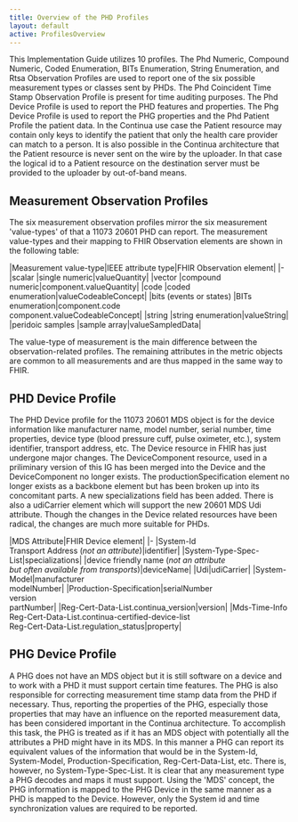 ```yaml
---
title: Overview of the PHD Profiles
layout: default
active: ProfilesOverview
---
```


This Implementation Guide utilizes 10 profiles. The Phd Numeric, Compound Numeric, Coded Enumeration, BITs Enumeration, String Enumeration, and Rtsa Observation Profiles are used to report one of the six possible measurement types or classes sent by PHDs. The Phd Coincident Time Stamp Observation Profile is present for time auditing purposes. The Phd Device Profile is used to report the PHD features and properties. The Phg Device Profile is used to report the PHG properties and the Phd Patient Profile the patient data. In the Continua use case the Patient resource may contain only keys to identify the patient that only the health care provider can match to a person. It is also possible in the Continua architecture that the Patient resource is never sent on the wire by the uploader. In that case the logical id to a Patient resource on the destination server must be provided to the uploader by out-of-band means.

## Measurement Observation Profiles
The six measurement observation profiles mirror the six measurement 'value-types' of that a 11073 20601 PHD can report. The measurement value-types and their mapping to FHIR Observation elements are shown in the following table:

|Measurement value-type|IEEE attribute type|FHIR Observation element|
|-
|scalar |single numeric|valueQuantity|
|vector |compound numeric|component.valueQuantity|
|code |coded enumeration|valueCodeableConcept|
|bits (events or states) |BITs enumeration|component.code<br/>component.valueCodeableConcept|
|string |string enumeration|valueString|
|peridoic samples |sample array|valueSampledData|

The value-type of measurement is the main difference between the observation-related profiles. The remaining attributes in the metric objects are common to all measurements and are thus mapped in the same way to FHIR.

## PHD Device Profile
The PHD Device profile for the 11073 20601 MDS object is for the device information like manufacturer name, model number, serial number, time properties, device type (blood pressure cuff, pulse oximeter, etc.), system identifier, transport address, etc. The Device resource in FHIR has just undergone major changes. The DeviceComponent resource, used in a priliminary version of this IG has been merged into the Device and the DeviceComponent no longer exists. The productionSpecification element no longer exists as a backbone element but has been broken up into its concomitant parts. A new specializations field has been added. There is also a udiCarrier element which will support the new 20601 MDS Udi attribute. Though the changes in the Device related resources have been radical, the changes are much more suitable for PHDs.

|MDS Attribute|FHIR Device element|
|-
|System-Id<br/>Transport Address (*not an attribute*)|identifier|
|System-Type-Spec-List|specializations|
|device friendly name (*not an attribute <br>but often available from transports*)|deviceName|
|Udi|udiCarrier|
|System-Model|manufacturer<br>modelNumber|
|Production-Specification|serialNumber<br>version<br>partNumber|
|Reg-Cert-Data-List.continua_version|version|
|Mds-Time-Info<br/>Reg-Cert-Data-List.continua-certified-device-list<br/>Reg-Cert-Data-List.regulation_status|property|

## PHG Device Profile
A PHG does not have an MDS object but it is still software on a device and to work with a PHD it must support certain time features. The PHG is also responsible for correcting measurement time stamp data from the PHD if necessary. Thus, reporting the properties of the PHG, especially those properties that may have an influence on the reported measurement data, has been considered important in the Continua architecture. To accomplish this task, the PHG is treated as if it has an MDS object with potentially all the attributes a PHD might have in its MDS. In this manner a PHG can report its equivalent values of the information that would be in the System-Id, System-Model, Production-Specification, Reg-Cert-Data-List, etc. There is, however, no System-Type-Spec-List. It is clear that any measurement type a PHG decodes and maps it must support. Using the 'MDS' concept, the PHG information is mapped to the PHG Device in the same manner as a PHD is mapped to the Device. However, only the System id and time synchronization values are required to be reported.





 
